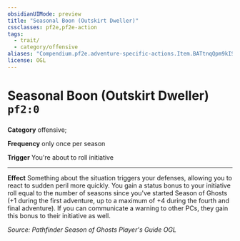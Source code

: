 ```yaml
---
obsidianUIMode: preview
title: "Seasonal Boon (Outskirt Dweller)"
cssclasses: pf2e,pf2e-action
tags:
  - trait/
  - category/offensive
aliases: "Compendium.pf2e.adventure-specific-actions.Item.BATtnqQpm9kISgv1"
license: OGL
---
```

# Seasonal Boon (Outskirt Dweller) `pf2:0`

### 

**Category** offensive; 




**Frequency** only once per season

**Trigger** You're about to roll initiative

* * *

**Effect** Something about the situation triggers your defenses, allowing you to react to sudden peril more quickly. You gain a status bonus to your initiative roll equal to the number of seasons since you've started Season of Ghosts (+1 during the first adventure, up to a maximum of +4 during the fourth and final adventure). If you can communicate a warning to other PCs, they gain this bonus to their initiative as well.

*Source: Pathfinder Season of Ghosts Player's Guide*
*OGL*